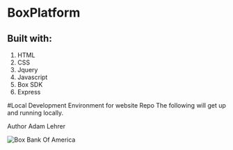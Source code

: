 # BoxPlatform





## Built with:
<ol>
<li> HTML 
<li> CSS 
<li> Jquery
<li> Javascript 
<li> Box SDK
<li> Express
</ol>

#Local Development Environment for website Repo
The following will get up and running locally.

Author
Adam Lehrer

![Box Bank Of America](assets/Box.BofAgif.gif)

